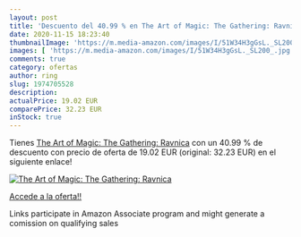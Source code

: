 ```yaml
---
layout: post
title: 'Descuento del 40.99 % en The Art of Magic: The Gathering: Ravnica'
date: 2020-11-15 18:23:40
thumbnailImage: 'https://m.media-amazon.com/images/I/51W34H3gGsL._SL200_.jpg'
images: [ 'https://m.media-amazon.com/images/I/51W34H3gGsL._SL200_.jpg' ]
comments: true
category: ofertas
author: ring
slug: 1974705528
description:
actualPrice: 19.02 EUR
comparePrice: 32.23 EUR
inStock: true
---
```


Tienes [The Art of Magic: The Gathering: Ravnica](https://www.amazon.es/dp/1974705528/?tag=tolees-21) con un 40.99 % de descuento con precio de oferta de 19.02 EUR (original: 32.23 EUR) en el siguiente enlace!

[![The Art of Magic: The Gathering: Ravnica](https://m.media-amazon.com/images/I/51W34H3gGsL._SL200_.jpg)](https://www.amazon.es/dp/1974705528/?tag=tolees-21)

[Accede a la oferta!!](https://www.amazon.es/dp/1974705528/?tag=tolees-21)

Links participate in Amazon Associate program and might generate a comission on qualifying sales


